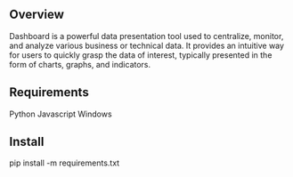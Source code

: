 <h2>Overview</h2>
Dashboard is a powerful data presentation tool used to centralize, monitor, and analyze various business or technical data.
It provides an intuitive way for users to quickly grasp the data of interest, typically presented in the form of charts, graphs, and indicators.
<h2>Requirements</h2>
Python
Javascript
Windows

<h2>Install</h2>
pip install -m requirements.txt

